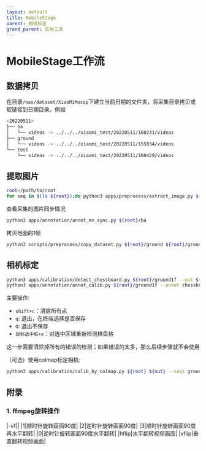 ```yaml
---
layout: default
title: MobileStage
parent: 相机标定
grand_parent: 实用工具
---
```


# MobileStage工作流

## 数据拷贝

在目录`/nas/dataset/XiaoMiMocap`下建立当前日期的文件夹，将采集目录拷贝或软链接到日期目录。例如

```bash
<20220511>
├── ba
│   └── videos -> ../../../xiaomi_test/20220511/160231/videos
├── ground
│   └── videos -> ../../../xiaomi_test/20220511/155834/videos
└── test
    └── videos -> ../../../xiaomi_test/20220511/160429/videos
```

## 提取图片

```bash
root=/path/to/root
for seq in $(ls ${root});do python3 apps/preprocess/extract_image.py ${root}/${seq} --transpose 2;done
```

查看采集的图片同步情况

```bash
python3 apps/annotation/annot_mv_sync.py ${root}/ba
```

拷贝地面的1帧

```bash
python3 scripts/preprocess/copy_dataset.py ${root}/ground ${root}/ground1f --start 0 --end 1
```



## 相机标定

```bash
python3 apps/calibration/detect_chessboard.py ${root}/ground1f --out ${root}/ground1f/output --pattern 11,8 --grid 0.06
python3 apps/annotation/annot_calib.py ${root}/ground1f --annot chessboard --mode chessboard --pattern 11,8
```

主要操作:
- `shift+c`：清除所有点
- `q`: 退出，在终端选择是否保存
- `Q`: 退出不保存
- `鼠标选中框+e`：对选中区域重新检测棋盘格

这一步需要清除掉所有的错误的检测；如果错误的太多，那么后续步骤就不会使用

（可选）使用colmap标定相机:

```bash
python3 apps/calibration/calib_by_colmap.py ${root} ${out} --seqs ground1f --step 100 --no_camera
```


## 附录

### 1. ffmpeg旋转操作

|-vf||
|1|顺时针旋转画面90度|
|2|逆时针旋转画面90度|
|3|顺时针旋转画面90度再水平翻转|
|0|逆时针旋转画面90度水平翻转|
|hflip|水平翻转视频画面|
|vflip|垂直翻转视频画面|
